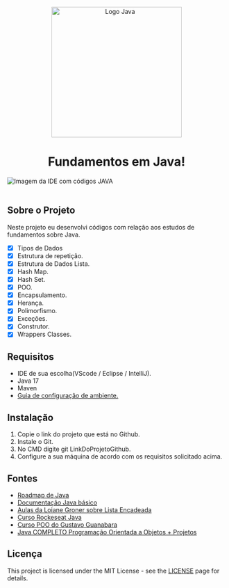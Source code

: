 <div align="center">
<br>
  <img src="https://1000logos.net/wp-content/uploads/2020/09/Java-Logo.png" alt="Logo Java" width="300">
<h1>Fundamentos em Java!</h1>
</div>

<img src="https://github.com/HenriqueRodriguesOliveira/FUNDAMENTOS_JAVA/assets/79226722/b41e7d40-0b58-493a-b7e3-cbb5ed390015" alt="Imagem da IDE com códigos JAVA">
</br>
</br>

## Sobre o Projeto
Neste projeto eu desenvolvi códigos com relação aos estudos de fundamentos sobre Java.
- [x] Tipos de Dados
- [x] Estrutura de repetição.
- [x] Estrutura de Dados Lista.
- [x] Hash Map.
- [x] Hash Set.
- [X] POO.
- [X] Encapsulamento.
- [X] Herança.
- [x] Polimorfismo.
- [x] Exceções.
- [x] Construtor.
- [X] Wrappers Classes.

## Requisitos
 * IDE de sua escolha(VScode / Eclipse / IntelliJ).
 * Java 17
 * Maven
 * [Guia de configuração de ambiente.](https://efficient-sloth-d85.notion.site/Configura-o-de-ambiente-Java-ed669fd2bf074d168689c7517359788c)

## Instalação
1. Copie o link do projeto que está no Github.
2. Instale o Git.
3. No CMD digite git LinkDoProjetoGithub.
4. Configure a sua máquina de acordo com os requisitos solicitado acima.

## Fontes
* [Roadmap de Java](https://roadmap.sh/java)
* [Documentação Java básico](https://glysns.gitbook.io/java-basico/)
* [Aulas da Loiane Groner sobre Lista Encadeada](https://www.youtube.com/@loianegroner)
* [Curso Rockeseat Java](https://www.rocketseat.com.br/)
* [Curso POO do Gustavo Guanabara](https://www.youtube.com/watch?v=KlIL63MeyMY&list=PLHz_AreHm4dkqe2aR0tQK74m8SFe-aGsY&ab_channel=CursoemV%C3%ADdeo)
* [Java COMPLETO Programação Orientada a Objetos + Projetos](https://www.udemy.com/course/java-curso-completo/)


## Licença
This project is licensed under the MIT License - see the [LICENSE](https://opensource.org/licenses/MIT) page for details.
